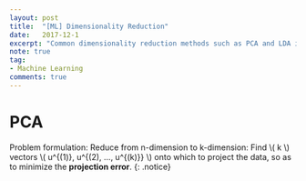 ```yaml
---
layout: post
title:  "[ML] Dimensionality Reduction"
date:   2017-12-1
excerpt: "Common dimensionality reduction methods such as PCA and LDA in ML..."
note: true
tag:
- Machine Learning
comments: true
---
```


# PCA

Problem formulation: Reduce from n-dimension to k-dimension: Find \\( k \\) vectors \\( u^{(1)}, u^{(2), ..., u^{(k)}} \\) onto which to project the data, so as to minimize the **projection error**.
{: .notice}

